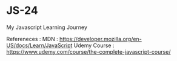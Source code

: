 # JS-24
My Javascript Learning Journey

Refereneces : 
  MDN : https://developer.mozilla.org/en-US/docs/Learn/JavaScript
  Udemy Course : https://www.udemy.com/course/the-complete-javascript-course/
  
